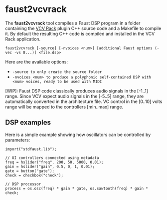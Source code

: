 # faust2vcvrack

The **faust2vcvrack** tool compiles a Faust DSP program in a folder containing the [VCV Rack](https://vcvrack.com) plugin C++ source code and a Makefile to compile it.  By default the resulting C++ code is compiled and installed in the VCV Rack application.

`faust2vcvrack [-source] [-nvoices <num>] [additional Faust options (-vec -vs 8...)] <file.dsp>`

Here are the available options:

- `-source to only create the source folder`
- `-nvoices <num> to produce a polyphonic self-contained DSP with <num> voices, ready to be used with MIDI`

[WIP]: Faust DSP code classically produces audio signals in the [-1..1] range. Since VCV expect audio signals in the [-5..5] range, they are automatically converted in the architecture file. VC control in the [0..10] volts range will be mapped to the controllers [min..max] range.

## DSP examples

Here is a simple example showing how oscillators can be controlled by parameters:

```
import("stdfaust.lib");

// UI controllers connected using metadata
freq = hslider("freq", 200, 50, 5000, 0.01);
gain = hslider("gain", 0.5, 0, 1, 0.01);
gate = button("gate");
check = checkbox("check");

// DSP processor
process = os.osc(freq) * gain * gate, os.sawtooth(freq) * gain * check;
```
